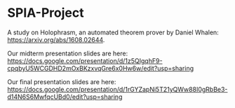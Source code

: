 # SPIA-Project

A study on Holophrasm, an automated theorem prover by Daniel Whalen: https://arxiv.org/abs/1608.02644.

Our midterm presentation slides are here: https://docs.google.com/presentation/d/1z5QIgqhF9-cpqbyU5WCGDHD2mOxBKzxvqGre6x0Hw6w/edit?usp=sharing

Our final presentation slides are here: https://docs.google.com/presentation/d/1rGYZapNi5T21yQWw88I0gRbBe3-d14N6S6MwfqcUBd0/edit?usp=sharing
